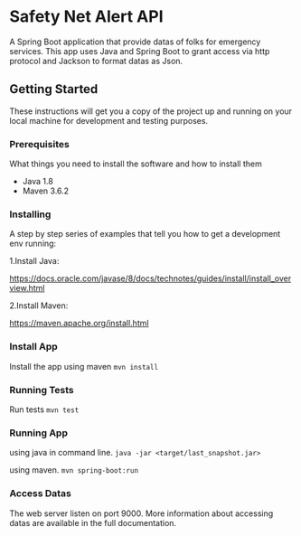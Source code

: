 # Safety Net Alert API
A Spring Boot application that provide datas of folks for emergency services.
This app uses Java and Spring Boot to grant access via http protocol and Jackson to format datas as Json.

## Getting Started

These instructions will get you a copy of the project up and running on your local machine for development and testing purposes.

### Prerequisites

What things you need to install the software and how to install them

- Java 1.8
- Maven 3.6.2

### Installing

A step by step series of examples that tell you how to get a development env running:

1.Install Java:

https://docs.oracle.com/javase/8/docs/technotes/guides/install/install_overview.html

2.Install Maven:

https://maven.apache.org/install.html

### Install App

Install the app using maven
`mvn install`

### Running Tests

Run tests
`mvn test`

### Running App

using java in command line.
`java -jar <target/last_snapshot.jar>`

using maven.
`mvn spring-boot:run`

### Access Datas
The web server listen on port 9000.
More information about accessing datas are available in the full documentation.
